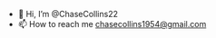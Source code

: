 - 👋 Hi, I’m @ChaseCollins22
- 📫 How to reach me chasecollins1954@gmail.com

<!---
ChaseCollins22/ChaseCollins22 is a ✨ special ✨ repository because its `README.md` (this file) appears on your GitHub profile.
You can click the Preview link to take a look at your changes.
--->
